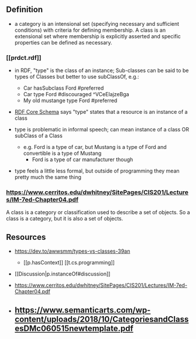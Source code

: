 
## Definition

- a category is an intensional set (specifying necessary and sufficient conditions) with criteria for defining membership. A class is an extensional set where membership is explicitly asserted and specific properties can be defined as necessary.

### [[prdct.rdf]]

- in RDF, "type" is the class of an instance; Sub-classes can be said to be types of Classes but better to use subClassOf, e.g.:
  - Car hasSubclass Ford #preferred
  - Car type Ford #discouraged ^VCeEIajzeBga
  - My old mustange type Ford #preferred 

- [RDF Core Schema](https://www.w3.org/2001/sw/RDFCore/Schema/20010618/) says "type" states that a resource is an instance of a class
- type is problematic in informal speech; can mean instance of a class OR subClass of a Class
  - e.g. Ford is a type of car, but Mustang is a type of Ford and convertible is a type of Mustang
    - Ford is a type of car manufacturer though
- type feels a little less formal, but outside of programming they mean pretty much the same thing

### https://www.cerritos.edu/dwhitney/SitePages/CIS201/Lectures/IM-7ed-Chapter04.pdf

 A class is a category or classification used to describe a set of objects. So a class is a
category, but it is also a set of objects. 


## Resources

- https://dev.to/awwsmm/types-vs-classes-39an
  - [[p.hasContext]] [[t.cs.programming]]
- [[Discussion|p.instanceOf#discussion]]

- https://www.cerritos.edu/dwhitney/SitePages/CIS201/Lectures/IM-7ed-Chapter04.pdf
- https://www.semanticarts.com/wp-content/uploads/2018/10/CategoriesandClassesDMc060515newtemplate.pdf
  - 